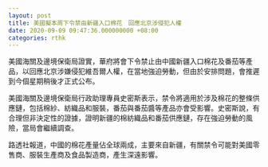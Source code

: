 ```yaml
---
layout: post
title: 美國擬本周下令禁由新疆入口棉花　回應北京涉侵犯人權
date: 2020-09-09 09:47:36.000000000 +08:00
categories: rthk
---
```


美國海關及邊境保衛局證實，華府將會下令禁止由中國新疆入口棉花及番茄等產品，以回應北京涉嫌侵犯維吾爾人權，在當地強迫勞動，但由於安排問題，會推遲到今個星期稍後才正式公布。

美國海關及邊境保衛局行政助理專員史密斯表示，禁令將適用於涉及棉花的整條供應鏈，包括棉紗、紡織品和服裝，番茄與番茄醬等產品亦會受影響。史密斯說，有合理但非決定性的證據，證明新疆的棉紡織品和番茄供應鏈，存在強迫勞動的風險，當局會繼續調查。

路透社報道，中國的棉花產量佔全球兩成，主要來自新疆，有關禁令可能對美國零售商、服裝生產商及食品製造商，產生深遠影響。
